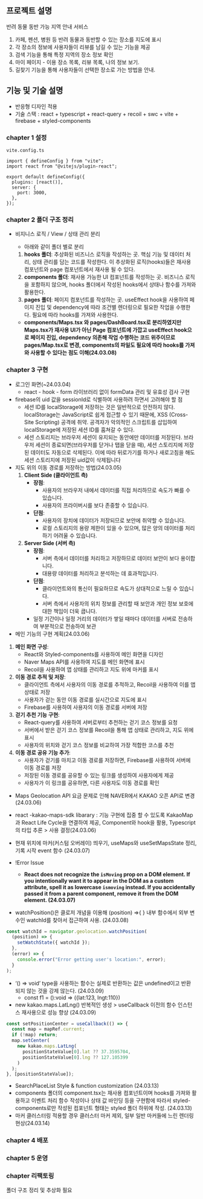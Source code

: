 ## 프로젝트 설명

반려 동물 동반 가능 지역 안내 서비스

1. 카페, 펜션, 병원 등 반려 동물과 동반할 수 있는 장소를 지도에 표시
2. 각 장소의 정보에 사용자들이 리뷰를 남길 수 있는 기능을 제공
3. 검색 기능을 통해 특정 지역의 장소 정보 확인
4. 마이 페이지 - 이용 장소 목록, 리뷰 목록, 나의 정보 보기.
5. 길찾기 기능을 통해 사용자들이 선택한 장소로 가는 방법을 안내.

## 기능 및 기술 설명

- 반응형 디자인 적용
- 기술 스택 : react + typescript + react-query + recoil + swc + vite + firebase + styled-components

### chapter 1 설정

`vite.config.ts`

```tsx
import { defineConfig } from "vite";
import react from "@vitejs/plugin-react";

export default defineConfig({
  plugins: [react()],
  server: {
    port: 3000,
  },
});
```

### chapter 2 폴더 구조 정리

- 비지니스 로직 / View / 상태 관리 분리

  - 아래와 같이 폴더 별로 분리

  1. **hooks 폴더**: 추상화된 비즈니스 로직을 작성하는 곳. 핵심 기능 및 데이터 처리, 상태 관리를 담는 코드를 작성한다. 이 추상화된 로직(hooks)들은 재사용 컴포넌트와 page 컴포넌트에서 재사용 될 수 있다.
  2. **components 폴더**: 재사용 가능한 UI 컴포넌트를 작성하는 곳. 비즈니스 로직을 포함하지 않으며, hooks 폴더에서 작성된 hooks에서 상태나 함수를 가져와 활용한다.
  3. **pages 폴더**: 페이지 컴포넌트를 작성하는 곳. useEffect hook을 사용하여 페이지 진입 및 dependency에 따라 조건별 렌더링으로 필요한 작업을 수행한다. 필요에 따라 hooks를 가져와 사용한다.

  - **components/Maps.tsx 와 pages/DashBoard.tsx로 분리하였지만 Maps.tsx가 재사용 UI가 아닌 Page 컴포넌트에 가깝고 useEffect hook으로 페이지 진입, dependency 의존해 작업 수행하는 코드 위주이므로 pages/Map.tsx로 변경, components의 파일도 필요에 따라 hooks를 가져와 사용할 수 있다는 점도 이해(24.03.08)**

### chapter 3 구현

- 로그인 화면(~24.03.04)
  - react - hook - form 라이브러리 없이 formData 관리 및 유효성 검사 구현
- firebase의 uid 값을 sessionId로 식별하여 사용하려 하면서 고려해야 할 점
  - 세션 ID를 localStorage에 저장하는 것은 일반적으로 안전하지 않다. localStorage는 JavaScript로 쉽게 접근할 수 있기 때문에, XSS (Cross-Site Scripting) 공격에 취약. 공격자가 악의적인 스크립트를 삽입하여 localStorage에 저장된 세션 ID를 훔쳐갈 수 있다.
  - 세션 스토리지는 브라우저 세션이 유지되는 동안에만 데이터를 저장된다. 브라우저 세션이 종료되면(브라우저를 닫거나 탭을 닫을 때), 세션 스토리지에 저장된 데이터도 자동으로 삭제된다. 이에 따라 뒤로가기를 하거나 새로고침을 해도 세션 스토리지에 저장된 uid값이 삭제됩니다
- 지도 위의 이동 경로를 저장하는 방법(24.03.05)
  1. **Client Side (클라이언트 측)**
     - **장점**:
       - 사용자의 브라우저 내에서 데이터를 직접 처리하므로 속도가 빠를 수 있습니다.
       - 사용자의 프라이버시를 보다 존중할 수 있습니다.
     - **단점**:
       - 사용자의 장치에 데이터가 저장되므로 보안에 취약할 수 있습니다.
       - 로컬 스토리지의 용량 제한이 있을 수 있으며, 많은 양의 데이터를 처리하기 어려울 수 있습니다.
  2. **Server Side (서버 측)**
     - **장점**:
       - 서버 측에서 데이터를 처리하고 저장하므로 데이터 보안이 보다 용이합니다.
       - 대용량 데이터를 처리하고 분석하는 데 효과적입니다.
     - **단점**:
       - 클라이언트와의 통신이 필요하므로 속도가 상대적으로 느릴 수 있습니다.
       - 서버 측에서 사용자의 위치 정보를 관리할 때 보안과 개인 정보 보호에 대한 책임이 더욱 큽니다.
     - 일정 기간이나 일정 거리의 데이터가 쌓일 때마다 데이터를 서버로 전송하여 부분적으로 전송하여 보관
- 메인 기능의 구현 계획(24.03.06)

1. **메인 화면 구성**:
   - React와 Styled-components를 사용하여 메인 화면을 디자인
   - Naver Maps API를 사용하여 지도를 메인 화면에 표시
   - Recoil을 사용하여 앱 상태를 관리하고 지도 위에 마커를 표시
2. **이동 경로 추적 및 저장**:
   - 클라이언트 측에서 사용자의 이동 경로를 추적하고, Recoil을 사용하여 이를 앱 상태로 저장
   - 사용자가 걷는 동안 이동 경로를 실시간으로 지도에 표시
   - Firebase를 사용하여 사용자의 이동 경로를 서버에 저장
3. **걷기 추천 기능 구현**:
   - React-query를 사용하여 서버로부터 추천하는 걷기 코스 정보를 요청
   - 서버에서 받은 걷기 코스 정보를 Recoil을 통해 앱 상태로 관리하고, 지도 위에 표시
   - 사용자의 위치와 걷기 코스 정보를 비교하여 가장 적합한 코스를 추천
4. **이동 경로 공유 기능 추가**:
   - 사용자가 걷기를 마치고 이동 경로를 저장하면, Firebase를 사용하여 서버에 이동 경로를 저장
   - 저장된 이동 경로를 공유할 수 있는 링크를 생성하여 사용자에게 제공
   - 사용자가 이 링크를 공유하면, 다른 사용자도 이동 경로를 확인

- Maps Geolocation API 요금 문제로 인해 NAVER에서 KAKAO 오픈 API로 변경(24.03.06)
- react -kakao-maps-sdk libarary : 기능 구현에 집중 할 수 있도록 KakaoMap과 React Life Cycle을 연결하여 제공, Component와 hook을 활용, Typescript의 타입 추론 > 사용 결정(24.03.06)
- 현재 위치에 마커(커스텀 오버레이) 띄우기, useMaps와 useSetMapsState 정리, 기록 시작 event 함수 (24.03.07)
- !Error Issue

  - **React does not recognize the `isMoving` prop on a DOM element. If you intentionally want it to appear in the DOM as a custom attribute, spell it as lowercase `ismoving` instead. If you accidentally passed it from a parent component, remove it from the DOM element. (24.03.07)**

- watchPosition()은 클로저 개념을 이용해 (position) ⇒{ } 내부 함수에서 외부 변수인 watchId를 찾아서 접근하여 사용. (24.03.08)

```jsx
const watchId = navigator.geolocation.watchPosition(
  (position) => {
    setWatchState({ watchId });
  },
  (error) => {
    console.error("Error getting user's location:", error);
  }
);
```

- ‘() ⇒ void’ type을 사용하는 함수는 실제로 반환하는 값은 undefined이고 반환 되지 않는 것을 강제 않는다. (24.03.09)
  - const f1 = ():void ⇒ ({lat:123, lngt:110})
- new kakao.maps.LatLng() 반복적인 생성 > useCallback 이전의 함수 인스턴스 재사용으로 성능 향상 (24.03.09)

```jsx
const setPositionCenter = useCallback(() => {
  const map = mapRef.current;
  if (!map) return;
  map.setCenter(
    new kakao.maps.LatLng(
      positionStateValue[0].lat ?? 37.3595704,
      positionStateValue[0].lng ?? 127.105399
    )
  );
}, [positionStateValue]);
```

- SearchPlaceList Style & function customization (24.03.13)
- components 폴더의 component.tsx는 재사용 컴포넌트이며 hooks를 가져와 활용하고 이벤트 처리 함수 작성이나 상태 값 바인딩 등을 구현함에 따라서 styled-components로만 작성된 컴포넌트 형태는 styled 폴더 하위에 작성. (24.03.13)
- 마커 클러스터링 적용할 경우 클러스터 마커 제외, 일부 일반 마커들에 느린 렌더링 현상(24.03.14)

### chapter 4 배포

### chapter 5 운영

### chapter 리팩토링

폴더 구조 정리 및 추상화 필요
